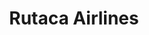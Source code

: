 ---
title: "Rutaca Airlines"
url: /porlamar/rutaca-airlines-via-aeropuerto-el-yaque/
shop: agencia de viajes
---